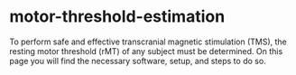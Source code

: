 # motor-threshold-estimation
To perform safe and effective transcranial magnetic stimulation (TMS), the resting motor threshold (rMT) of any subject must be determined. On this page you will find the necessary software, setup, and steps to do so.
